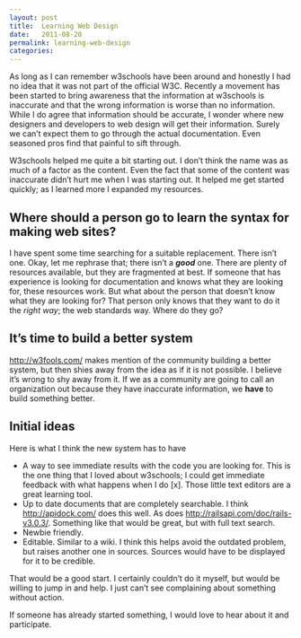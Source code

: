 ```yaml
---
layout: post
title:  Learning Web Design
date:   2011-08-20
permalink: learning-web-design
categories:
---
```


As long as I can remember w3schools have been around and honestly I had no idea that it was not part of the official W3C. Recently a movement has been started to bring awareness that the information at w3schools is inaccurate and that the wrong information is worse than no information. While I do agree that information should be accurate, I wonder where new designers and developers to web design will get their information. Surely we can’t expect them to go through the actual documentation. Even seasoned pros find that painful to sift through.

W3schools helped me quite a bit starting out. I don’t think the name was as much of a factor as the content. Even the fact that some of the content was inaccurate didn’t hurt me when I was starting out. It helped me get started quickly; as I learned more I expanded my resources.

<h2>Where should a person go to learn the syntax for making web sites?</h2>

I have spent some time searching for a suitable replacement. There isn’t one. Okay, let me rephrase that; there isn’t a <strong><em>good</em></strong> one. There are plenty of resources available, but they are fragmented at best. If someone that has experience is looking for documentation and knows what they are looking for, these resources work. But what about the person that doesn’t know what they are looking for? That person only knows that they want to do it the <em>right way</em>; the web standards way. Where do they go?

<h2>It’s time to build a better system</h2>

<a href="http://w3fools.com/">http://w3fools.com/</a> makes mention of the community building a better system, but then shies away from the idea as if it is not possible. I believe it’s wrong to shy away from it. If we as a community are going to call an organization out because they have inaccurate information, we <strong>have</strong> to build something better.

<h2>Initial ideas</h2>

Here is what I think the new system has to have
<ul>
	<li>A way to see immediate results with the code you are looking for. This is the one thing that I loved about w3schools; I could get immediate feedback with what happens when I do [x]. Those little text editors are a great learning tool.</li>
	<li>Up to date documents that are completely searchable. I think <a href="http://apidock.com/">http://apidock.com/</a> does this well. As does <a href="http://railsapi.com/doc/rails-v3.0.3/">http://railsapi.com/doc/rails-v3.0.3/</a>. Something like that would be great, but with full text search.</li>
	<li>Newbie friendly.</li>
	<li>Editable. Similar to a wiki. I think this helps avoid the outdated problem, but raises another one in sources. Sources would have to be displayed for it to be credible.</li>
</ul>

That would be a good start. I certainly couldn’t do it myself, but would be willing to jump in and help. I just can’t see complaining about something without action.

If someone has already started something, I would love to hear about it and participate.
